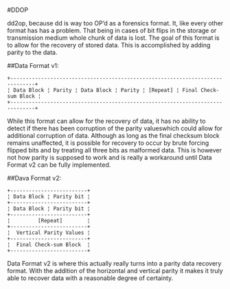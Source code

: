 #DDOP

dd2op, because dd is way too OP’d as a forensics format. It, like every other
format has has a problem. That being in cases of bit flips in the storage or
transmission medium  whole chunk of data is lost. The goal of this format is
to allow for the recovery of stored data. This is accomplished by adding parity
to the data.


##Data Format v1:

    +------------------------------------------------------------------------------+  
    ¦ Data Block ¦ Parity ¦ Data Block ¦ Parity ¦ [Repeat] ¦ Final Check-sum Block ¦  
    +------------------------------------------------------------------------------+

While this format can allow for the recovery of data, it has no ability to
detect if there has been corruption of the parity valueswhich could allow for
additional corruption of data. Although as long as the final checksum block
remains unaffected, it is possible for recovery to occur by brute forcing
flipped bits and by treating all three bits as malformed data. This is however
not how parity is supposed to work and is really a workaround until Data
Format v2 can be fully implemented.



##Dava Format v2:

    +-------------------------+  
    ¦ Data Block ¦ Parity bit ¦  
    +-------------------------+  
    ¦ Data Block ¦ Parity bit ¦  
    +-------------------------+  
    ¦         [Repeat]        ¦  
    +-------------------------+  
    ¦  Vertical Parity Values ¦  
    +-------------------------+  
    ¦  Final Check-sum Block  ¦  
    +-------------------------+

Data Format v2 is where this actually really turns into a parity data recovery
format. With the addition of the horizontal and vertical parity it makes it
truly able to recover data with a reasonable degree of certainty.
